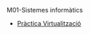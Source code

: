 M01-Sistemes informàtics

- [Pràctica Virtualització](https://github.com/robertoferrero/Portfoli/blob/main/Moduls/GS/M01-SistemesInformatics/PracticaVirtualitzacio/RespostesPracticaVirtualitzacio.html)
